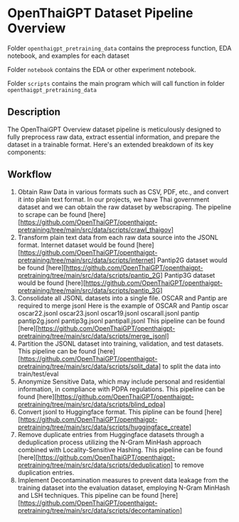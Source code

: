 # OpenThaiGPT Dataset Pipeline Overview

Folder `openthaigpt_pretraining_data` contains the preprocess function, EDA notebook, and examples for each dataset

Folder `notebook` contains the EDA or other experiment notebook.

Folder `scripts` contains the main program which will call function in folder `openthaigpt_pretraining_data`

## Description

The OpenThaiGPT Overview dataset pipeline is meticulously designed to fully preprocess raw data, extract essential information, and prepare the dataset in a trainable format. Here's an extended breakdown of its key components:

## Workflow

1. Obtain Raw Data in various formats such as CSV, PDF, etc., and convert it into plain text format. In our projects, we have Thai government dataset and we can obtain the raw dataset by webscraping. The pipeline to scrape can be found [here][https://github.com/OpenThaiGPT/openthaigpt-pretraining/tree/main/src/data/scripts/crawl_thaigov]
2. Transform plain text data from each raw data source into the JSONL format.
    Internet dataset would be found [here][https://github.com/OpenThaiGPT/openthaigpt-pretraining/tree/main/src/data/scripts/internet]
    Pantip2G dataset would be found [here][https://github.com/OpenThaiGPT/openthaigpt-pretraining/tree/main/src/data/scripts/pantip_2G]
    Pantip3G dataset would be found [here][https://github.com/OpenThaiGPT/openthaigpt-pretraining/tree/main/src/data/scripts/pantip_3G]
3. Consolidate all JSONL datasets into a single file.
    OSCAR and Pantip are required to merge jsonl
    Here is the example of OSCAR and Pantip
        oscar
            oscar22.jsonl
            oscar23.jsonl
            oscar19.jsonl
            oscarall.jsonl
        pantip
            pantip2g.jsonl
            pantip3g.jsonl
            pantipall.jsonl
This pipeline can be found [here][https://github.com/OpenThaiGPT/openthaigpt-pretraining/tree/main/src/data/scripts/merge_jsonl] 
4. Partition the JSONL dataset into training, validation, and test datasets. This pipeline can be found [here][https://github.com/OpenThaiGPT/openthaigpt-pretraining/tree/main/src/data/scripts/split_data] to split the data into train/test/eval
5. Anonymize Sensitive Data, which may include personal and residential information, in compliance with PDPA regulations. This pipeline can be found [here][https://github.com/OpenThaiGPT/openthaigpt-pretraining/tree/main/src/data/scripts/blind_pdpa]
6. Convert jsonl to Huggingface format. This pipline can be found [here][https://github.com/OpenThaiGPT/openthaigpt-pretraining/tree/main/src/data/scripts/huggingface_create]
7. Remove duplicate entries from Huggingface datasets through a deduplication process utilizing the N-Gram MinHash approach combined with Locality-Sensitive Hashing. This pipeline can be found [here][https://github.com/OpenThaiGPT/openthaigpt-pretraining/tree/main/src/data/scripts/deduplication] to remove duplication entries.
8. Implement Decontamination measures to prevent data leakage from the training dataset into the evaluation dataset, employing N-Gram MinHash and LSH techniques. This pipeline can be found [here][https://github.com/OpenThaiGPT/openthaigpt-pretraining/tree/main/src/data/scripts/decontamination] 


